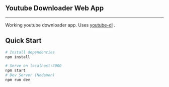## Youtube Downloader Web App
-----------------------------
Working youtube downloader app. Uses [youtube-dl](https://rg3.github.io/youtube-dl/) . 

## Quick Start

``` bash
# Install dependencies
npm install

# Serve on localhost:3000
npm start
# Dev Server (Nodemon)
npm run dev


